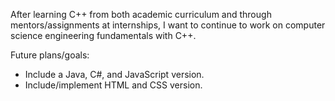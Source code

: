 After learning C++ from both academic curriculum and through mentors/assignments at internships, I want to
continue to work on computer science engineering fundamentals with C++.

Future plans/goals:

* Include a Java, C#, and JavaScript version.
* Include/implement HTML and CSS version.
